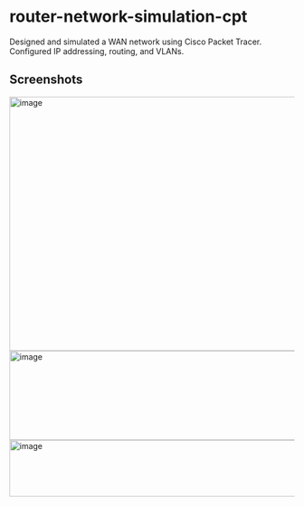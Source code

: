 # router-network-simulation-cpt
Designed and simulated a WAN network using Cisco Packet Tracer. Configured IP addressing, routing, and VLANs.

## Screenshots
<img width="619" height="450" alt="image" src="https://github.com/user-attachments/assets/09f8e442-4581-45d4-a354-d33d752ab665" />

<img width="530" height="158" alt="image" src="https://github.com/user-attachments/assets/0326298a-23ef-4c56-84d3-6664ee37bf79" />

<img width="546" height="100" alt="image" src="https://github.com/user-attachments/assets/827589dd-254f-4f62-983e-45f88861dc4d" />

